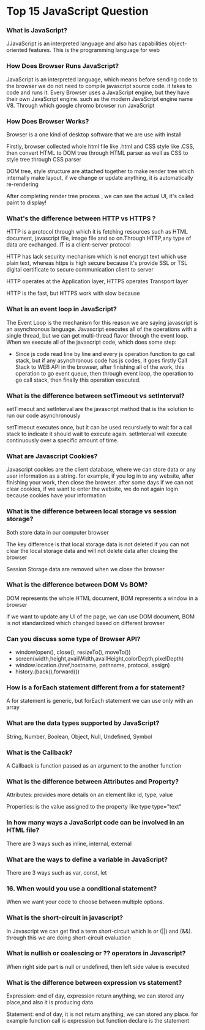 # Top 15 JavaScript Question

### What is JavaScript?
<p>JJavaScript is an interpreted language and also has capabilities object-oriented features. This is the programming language for web</p>

### How Does Browser Runs JavaScript?

<p>JavaScript is an interpreted language, which means before sending code to the browser we do not need to compile javascript source code. it takes to code and runs it. Every Browser uses a JavaScript engine, but they have their own JavaScript engine. such as the modern JavaScript engine name V8. Through which google chromo browser run JavaScript</p>

### How Does Browser Works?

<p>Browser is a one kind of desktop software that we are use with install</p>
<p>Firstly, browser collected whole html file like .html and CSS style like .CSS, then convert HTML to DOM tree through HTML parser as well as CSS to style tree through CSS parser</p>
<p>DOM tree, style structure are attached together to make render tree which internally make layout, if we change or update anything, it is automatically re-rendering</p>
<p>After completing render tree process , we can see the actual UI, it's called paint to display!</p>

### What's the difference between HTTP vs HTTPS ?

<P>HTTP is a protocol through which it is fetching resources such as HTML document, javascript file, image file and so on.Through HTTP,any type of data are  exchanged. IT is a client-server protocol</P>
<p>HTTP has lack security mechanism which is not encrypt text which use plain text, whereas https is high secure because it's provide SSL or TSL digital certificate to secure communication client to server </p>
<p>HTTP operates at the Application layer, HTTPS operates Transport layer</p>
<p>HTTP is the fast, but HTTPS work with slow because</p>

### What is an event loop in JavaScript?

<p>The Event Loop is the mechanism for this reason we are saying javascript is an asynchronous language. Javascript executes all of the operations with a single thread, but we can get multi-thread flavor through the event loop. When we execute all of the javascript code, which does some step: </p>
<ul>
    <li>Since js code read line by line and every js operation function to go call stack, but if any asynchronous code has js codes, it goes firstly Call Stack to WEB API in the browser, after finishing all of the work, this operation to go event queue, then through event loop, the operation to go call stack, then finally this operation executed.</li>
</ul>

### What is the difference between setTimeout vs setInterval?
<p>setTimeout and setInterval are the javascript method that is the solution to run our code asynchronously</p>
<p>setTimeout executes once, but it can be used recursively to wait for a call stack to indicate it should wait to execute again. setInterval will execute continuously over a specific amount of time.</p>

### What are Javascript Cookies?
<p>Javascript cookies are the client database, where we can store data or any user information as a string. for example, if you log in to any website, after finishing your work, then close the browser. after some days if we can not clear cookies, if we want to enter the website, we do not again login because cookies have your information</p>

### What is the difference between local storage vs session storage?
<p>Both store data in our computer browser</p>
<p>The key difference is that local storage data is not deleted if you can not clear the local storage data and will not delete data after closing the browser</p>
<p>Session Storage data are removed when we close the browser</p>



### What is the difference between DOM Vs BOM?
<p>DOM represents the whole HTML document, BOM represents a window in a browser</p>
<p>if we want to update any UI of the page, we can use DOM document, BOM is not standardized which changed based on different browser </p>


### Can you discuss some type of Browser API?
<ul>
    <li>window(open(), close(), resizeTo(), moveTo())</li>
   <li>screen(width,height,availWidth,availHeight,colorDepth,pixelDepth)</li>
   <li>window.location.(href,hostname, pathname, protocol, assign) </li>
   <li>history.(back(),forward()) </li>
</ul>

### How is a forEach statement different from a for statement?
<p>A for statement is generic, but forEach statement we can use only with an array</p>

### What are the data types supported by JavaScript?
<p>String, Number, Boolean, Object, Null, Undefined, Symbol</p>

### What is the Callback?
<p>A Callback is function passed as an argument to the another function</p>

### What is the difference between Attributes and Property?
<p>Attributes: provides more details on an element like id, type, value</p>
<p>Properties: is the value assigned to the property like type type="text"</p>

### In how many ways a JavaScript code can be involved in an HTML file?
<p>There are 3 ways such as inline, internal, external</p>

### What are the ways to define a variable in JavaScript?
<p>There are 3 ways such as var, const, let</p>

### 16.	When would you use a conditional statement?
<p>When we want your code to choose between multiple options.</p>

### What is the short-circuit in javascript?
<p>In Javascript we can get find a term short-circuit which is or (||) and (&&). through this we are doing short-circuit evaluation</p>

### What is nullish or coalescing or ?? operators in Javascript?
<p>When right side part is null or undefined, then left side value is executed</p>

### What is the difference between expression vs statement?
<p>Expression: end of day, expression return anything, we can stored any place,and also it is producing data</p>
<p>Statement: end of day, it is not return anything, we can stored any place. for example function call is expression but function declare is the statement</p>
